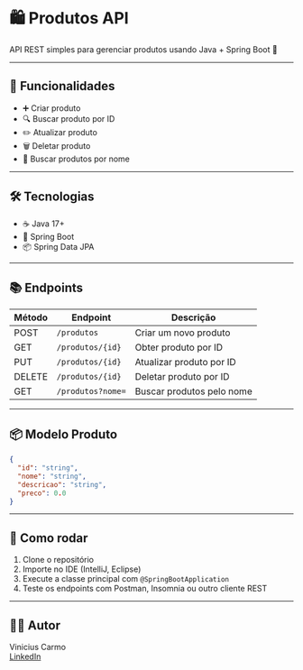 # 🛍️ Produtos API

API REST simples para gerenciar produtos usando Java + Spring Boot 🚀

---

## 🎯 Funcionalidades

- ➕ Criar produto  
- 🔍 Buscar produto por ID  
- ✏️ Atualizar produto  
- 🗑️ Deletar produto  
- 🔎 Buscar produtos por nome

---

## 🛠️ Tecnologias

- ☕ Java 17+  
- 🌱 Spring Boot  
- 📦 Spring Data JPA

---

## 📚 Endpoints

| Método | Endpoint           | Descrição                  |
|--------|--------------------|----------------------------|
| POST   | `/produtos`        | Criar um novo produto      |
| GET    | `/produtos/{id}`   | Obter produto por ID       |
| PUT    | `/produtos/{id}`   | Atualizar produto por ID   |
| DELETE | `/produtos/{id}`   | Deletar produto por ID     |
| GET    | `/produtos?nome=`  | Buscar produtos pelo nome  |

---

## 📦 Modelo Produto

```json
{
  "id": "string",
  "nome": "string",
  "descricao": "string",
  "preco": 0.0
}
```

---

## 🚀 Como rodar

1. Clone o repositório  
2. Importe no IDE (IntelliJ, Eclipse)  
3. Execute a classe principal com `@SpringBootApplication`  
4. Teste os endpoints com Postman, Insomnia ou outro cliente REST  

---

## 👨‍💻 Autor

Vinicius Carmo  
[LinkedIn](https://www.linkedin.com/in/seu-usuario)
